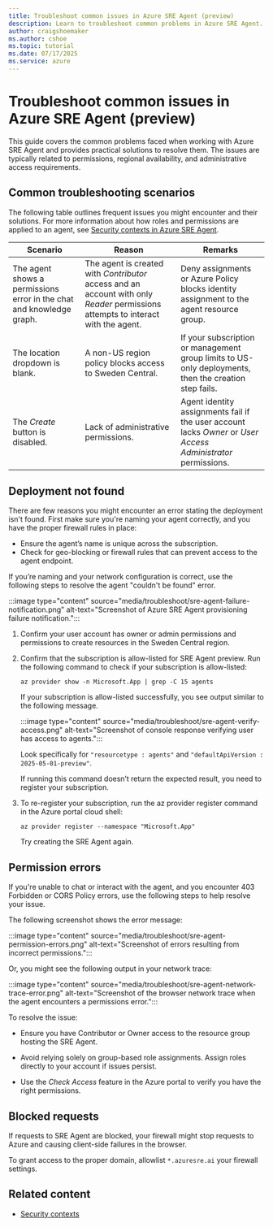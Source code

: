```yaml
---
title: Troubleshoot common issues in Azure SRE Agent (preview)
description: Learn to troubleshoot common problems in Azure SRE Agent.
author: craigshoemaker
ms.author: cshoe
ms.topic: tutorial
ms.date: 07/17/2025
ms.service: azure
---
```


# Troubleshoot common issues in Azure SRE Agent (preview)

This guide covers the common problems faced when working with Azure SRE Agent and provides practical solutions to resolve them. The issues are typically related to permissions, regional availability, and administrative access requirements.

## Common troubleshooting scenarios

The following table outlines frequent issues you might encounter and their solutions. For more information about how roles and permissions are applied to an agent, see [Security contexts in Azure SRE Agent](./security-context.md).

| Scenario | Reason | Remarks |
|---|---|---|
| The agent shows a permissions error in the chat and knowledge graph. | The agent is created with *Contributor* access and an account with only *Reader* permissions attempts to interact with the agent. | Deny assignments or Azure Policy blocks identity assignment to the agent resource group.  |
| The location dropdown is blank. | A non-US region policy blocks access to Sweden Central. | If your subscription or management group limits to US-only deployments, then the creation step fails. |
| The *Create* button is disabled. | Lack of administrative permissions. | Agent identity assignments fail if the user account lacks *Owner* or *User Access Administrator* permissions. |

## Deployment not found

There are few reasons you might encounter an error stating the deployment isn't found. First make sure you're naming your agent correctly, and you have the proper firewall rules in place:

* Ensure the agent’s name is unique across the subscription.
* Check for geo-blocking or firewall rules that can prevent access to the agent endpoint.

If you’re naming and your network configuration is correct, use the following steps to resolve the agent "couldn't be found" error.

:::image type="content" source="media/troubleshoot/sre-agent-failure-notification.png" alt-text="Screenshot of Azure SRE Agent provisioning failure notification.":::

1. Confirm your user account has owner or admin permissions and permissions to create resources in the Sweden Central region.

1. Confirm that the subscription is allow-listed for SRE Agent preview. Run the following command to check if your subscription is allow-listed:

    ```azurecli
    az provider show -n Microsoft.App | grep -C 15 agents
    ```

    If your subscription is allow-listed successfully, you see output similar to the following message.

    :::image type="content" source="media/troubleshoot/sre-agent-verify-access.png" alt-text="Screenshot of console response verifying user has access to agents.":::

    Look specifically for `"resourcetype : agents"` and `"defaultApiVersion : 2025-05-01-preview"`.

    If running this command doesn’t return the expected result, you need to register your subscription.

1. To re-register your subscription, run the az provider register command in the Azure portal cloud shell:

    ```azurecli
    az provider register --namespace "Microsoft.App"
    ```

    Try creating the SRE Agent again.

## Permission errors

If you're unable to chat or interact with the agent, and you encounter 403 Forbidden or CORS Policy errors, use the following steps to help resolve your issue.

The following screenshot shows the error message:

:::image type="content" source="media/troubleshoot/sre-agent-permission-errors.png" alt-text="Screenshot of errors resulting from incorrect permissions.":::

Or, you might see the following output in your network trace:

:::image type="content" source="media/troubleshoot/sre-agent-network-trace-error.png" alt-text="Screenshot of the browser network trace when the agent encounters a permissions error.":::

To resolve the issue:

* Ensure you have Contributor or Owner access to the resource group hosting the SRE Agent.

* Avoid relying solely on group-based role assignments. Assign roles directly to your account if issues persist.

* Use the *Check Access* feature in the Azure portal to verify you have the right permissions.

## Blocked requests

If requests to SRE Agent are blocked, your firewall might stop requests to Azure and causing client-side failures in the browser.

To grant access to the proper domain, allowlist `*.azuresre.ai` your firewall settings.

## Related content

* [Security contexts](./security-context.md)
